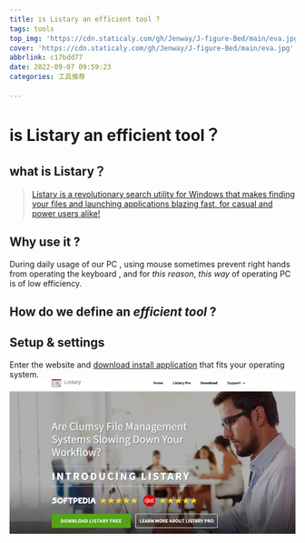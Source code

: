 ```yaml
---
title: is Listary an efficient tool ?
tags: tools
top_img: 'https://cdn.staticaly.com/gh/Jenway/J-figure-Bed/main/eva.jpg'
cover: 'https://cdn.staticaly.com/gh/Jenway/J-figure-Bed/main/eva.jpg'
abbrlink: c17bdd77
date: 2022-09-07 09:59:23
categories: 工具推荐

---
```


# is Listary an efficient tool？

## **what is Listary？**

> [Listary is a revolutionary search utility for Windows that makes finding your files and launching applications blazing fast, for casual and power users alike!](https://www.listary.com/)

## **Why use it ?**

During daily usage of our PC , using mouse sometimes prevent right hands from operating the keyboard , and for *this reason*, *this way* of operating PC is of low efficiency.

## **How do we define an** ***efficient tool*** **?**

## **Setup & settings**

Enter the website and [download install application](https://www.listary.com/) that fits your operating system.
![Setup](https://github.com/Jenway/J-figure-Bed/blob/main/Listary01.png?raw=true)